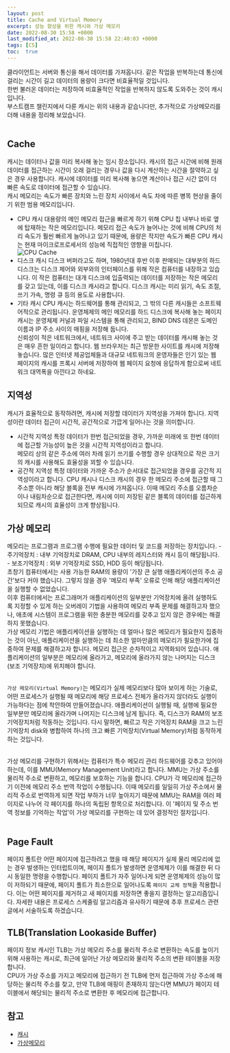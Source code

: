 ```yaml
---
layout: post
title: Cache and Virtual Memory
excerpt: 성능 향상을 위한 캐시와 가상 메모리
date: 2022-08-30 15:58 +0000
last_modified_at: 2022-08-30 15:58 22:40:03 +0000
tags: [CS]
toc:  true
---
```


클라이언트는 서버와 통신을 해서 데이터를 가져옵니다. 같은 작업을 반복하는데 통신에 걸리는 시간이 길고 데이터의 용량이 크다면 비효율적일 것입니다.<br>
한번 불러온 데이터는 저장하여 비효율적인 작업을 반복하지 않도록 도와주는 것이 캐시입니다.<br>
부스트캠프 챌린지에서 다룬 캐시는 위의 내용과 같습니다만, 추가적으로 가상메모리를 더해 내용을 정리해 보았습니다.<br><br>

## Cache

캐시는 데이터나 값을 미리 복사해 놓는 임시 장소입니다. 캐시의 접근 시간에 비해 원래 데이터를 접근하는 시간이 오래 걸리는 경우나 값을 다시 계산하는 시간을 절약하고 싶은 경우 사용합니다. 캐시에 데이터를 미리 복사해 놓으면 계산이나 접근 시간 없이 더 빠른 속도로 데이터에 접근할 수 있습니다.<br>
캐시 메모리는 속도가 빠른 장치와 느린 장치 사이에서 속도 차에 따른 병목 현상을 줄이기 위한 범용 메모리입니다.<br>

- CPU 캐시
    대용량의 메인 메모리 접근을 빠르게 하기 위해 CPU 칩 내부나 바로 옆에 탑재하는 작은 메모리입니다. 메모리 접근 속도가 늘어나는 것에 비해 CPU의 처리 속도가 훨씬 빠르게 늘어나고 있기 때문에, 용량은 작지만 속도가 빠른 CPU 캐시는 현재 마이크로프로세서의 성능에 직접적인 영향을 미칩니다.<br>
    ![CPU Cache](https://user-images.githubusercontent.com/67003627/187374016-03eaac4d-c63d-4845-a294-33ebb26d4d3d.png)<br>
- 디스크 캐시
    디스크 버퍼라고도 하며, 1980년대 후반 이후 판매되는 대부분의 하드 디스크는 디스크 제어와 외부와의 인터페이스를 위해 작은 컴퓨터를 내장하고 있습니다. 이 작은 컴퓨터는 대개 디스크에 입출력되는 데이터를 저장하는 작은 메모리를 갖고 있는데, 이를 디스크 캐시라고 합니다. 디스크 캐시는 미리 읽기, 속도 조절, 쓰기 가속, 명령 큐 등의 용도로 사용합니다.
- 기타 캐시
    CPU 캐시는 하드웨어를 통해 관리되고, 그 밖의 다른 캐시들은 소프트웨어적으로 관리됩니다. 운영체제의 메인 메모리를 하드 디스크에 복사해 놓는 페이지 캐시는 운영체제 커널과 파일 시스템을 통해 관리되고, BIND DNS 데몬은 도메인 이름과 IP 주소 사이의 매핑을 저장해 둡니다.<br>
    신뢰성이 적은 네트워크에서, 네트워크 사이에 주고 받는 데이터를 캐시해 놓는 것은 매우 흔한 일이라고 합니다. 웹 브라우저는 최근 방문한 사이트를 캐시에 저장해 놓습니다. 많은 인터넷 제공업체들과 대규모 네트워크의 운영자들은 인기 있는 웹 페이지의 캐시를 프록시 서버에 저장하여 웹 페이지 요청에 응답하게 함으로써 네트워크 대역폭을 아낀다고 하네요.<br>

## 지역성

캐시가 효율적으로 동작하려면, 캐시에 저장할 데이터가 지역성을 가져야 합니다. 지역성이란 데이터 접근이 시간적, 공간적으로 가깝게 일어나는 것을 의미합니다.


- 시간적 지역성
    특정 데이터가 한번 접근되었을 경우, 가까운 미래에 또 한번 데이터에 접근할 가능성이 높은 것을 시간적 지역성이라고 합니다.<br>
    메모리 상의 같은 주소에 여러 차례 읽기 쓰기를 수행할 경우 상대적으로 작은 크기의 캐시를 사용해도 효율성을 꾀할 수 있습니다.
- 공간적 지역성
    특정 데이터와 가까운 주소가 순서대로 접근되었을 경우를 공간적 지역성이라고 합니다. CPU 캐시나 디스크 캐시의 경우 한 메모리 주소에 접근할 때 그 주소뿐 아니라 해당 블록을 전부 캐시에 가져옵니다. 이때 메모리 주소를 오름차순이나 내림차순으로 접근한다면, 캐시에 이미 저장된 같은 블록의 데이터를 접근하게 되므로 캐시의 효율성이 크게 향상됩니다.

## 가상 메모리

메모리는 프로그램과 프로그램 수행에 필요한 데이터 및 코드를 저장하는 장치입니다.
    - 주기억장치 : 내부 기억장치로 DRAM, CPU 내부의 레지스터와 캐시 등이 해당됩니다.
    - 보조기억장치 : 외부 기억장치로 SSD, HDD 등이 해당됩니다.
<br>
초창기 컴퓨터에서는 사용 가능한 RAM의 용량이 '가장 큰 실행 애플리케이션의 주소 공간'보다 커야 했습니다. 그렇지 않을 경우 '메모리 부족' 오류로 인해 해당 애플리케이션을 실행할 수 없었습니다.<br>
이후 컴퓨터에서는 프로그래머가 애플리케이션의 일부분만 기억장치에 올려 실행하도록 지정할 수 있게 하는 오버레이 기법을 사용하여 메모리 부족 문제를 해결하고자 했으나, 애초에 시스템이 프로그램을 위한 충분한 메모리를 갖추고 있지 않은 경우에는 해결하지 못했습니다.<br>
가상 메모리 기법은 애플리케이션을 실행하는 데 얼마나 많은 메모리가 필요한지 집중하는 것이 아닌, 애플리케이션을 실행하는 데 최소한 얼마만큼의 메모리가 필요한가에 집중하여 문제를 해결하고자 합니다. 메모리 접근은 순차적이고 지역화되어 있습니다. 애플리케이션의 일부분은 메모리에 올라가고, 메모리에 올라가지 않는 나머지는 디스크(보조 기억장치)에 위치해야 합니다.<br><br>

``가상 메모리(Virtual Memory)``는 메모리가 실제 메모리보다 많아 보이게 하는 기술로, 어떤 프로세스가 실행될 때 메모리에 해당 프로세스 전체가 올라가지 않더라도 실행이 가능하다는 점에 착안하여 만들어졌습니다. 애플리케이션이 실행될 때, 실행에 필요한 일부분만 메모리에 올라가며 나머지는 디스크에 남게 됩니다. 즉, 디스크가 RAM의 보조 기억장치처럼 작동하는 것입니다. 다시 말하면, 빠르고 작은 기억장치 RAM을 크고 느린 기억장치 disk와 병합하여 하나의 크고 빠른 기억장치(Virtual Memory)처럼 동작하게 하는 것입니다.<br><br>

가상 메모리를 구현하기 위해서는 컴퓨터가 특수 메모리 관리 하드웨어를 갖추고 있어야 하는데, 이를 MMU(Memory Management Unit)라고 합니다. MMU는 가상 주소를 물리적 주소로 변환하고, 메모리를 보호하는 기능을 합니다. CPU가 각 메모리에 접근하기 이전에 메모리 주소 번역 작업이 수행됩니다. 이때 메모리를 일일히 가상 주소에서 물리적 주소로 번역하게 되면 작업 부하가 너무 높아지기 때문에 MMU는 RAM을 여러 페이지로 나누어 각 페이지를 하나의 독립된 항목으로 처리합니다. 이 '페이지 및 주소 번역 정보를 기억하는 작업'이 가상 메모리를 구현하는 데 있어 결정적인 절차입니다.<br><br>

## Page Fault

페이지 폴트란 어떤 페이지에 접근하려고 했을 때 해당 페이지가 실제 물리 메모리에 없는 경우 발생하는 인터럽트이며, 페이지 폴트가 발생하면 운영체제가 이를 해결한 뒤 다시 동일한 명령을 수행합니다. 페이지 폴트가 자주 일어나게 되면 운영체제의 성능이 많이 저하되기 때문에, 페이지 폴트가 최소한으로 일어나도록 ``페이지 교체 정책``을 적용합니다. 이는 어떤 페이지를 제거하고 새 페이지를 저장하면 좋을지 결정하는 알고리즘입니다. 자세한 내용은 프로세스 스케줄링 알고리즘과 유사하기 때문에 추후 프로세스 관련 글에서 서술하도록 하겠습니다.

## TLB(Translation Lookaside Buffer)

페이지 정보 캐시인 TLB는 가상 메모리 주소를 물리적 주소로 변환하는 속도를 높이기 위해 사용하는 캐시로, 최근에 일어난 가상 메모리와 물리적 주소의 변환 테이블을 저장합니다.<br>
CPU가 가상 주소를 가지고 메모리에 접근하기 전 TLB에 먼저 접근하여 가상 주소에 해당하는 물리적 주소를 찾고, 만약 TLB에 매핑이 존재하지 않는다면 MMU가 페이지 테이블에서 해당되는 물리적 주소로 변환한 후 메모리에 접근합니다.

## 참고

- [캐시](https://ko.wikipedia.org/wiki/%EC%BA%90%EC%8B%9C)
- [가상메모리](https://ahnanne.tistory.com/15)
